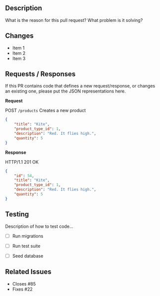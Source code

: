 ## Description 
What is the reason for this pull request? What problem is it solving?

## Changes

- Item 1
- Item 2
- Item 3

## Requests / Responses

If this PR contains code that defines a new request/response, or changes an existing one, please put the JSON representations here.

**Request**

POST `/products` Creates a new product

```json
{
    "title": "Kite",
    "product_type_id": 1,
    "description": "Red. It flies high.",
    "quantity": 5
}
```

**Response**

HTTP/1.1 201 OK

```json
{
    "id": 54,
    "title": "Kite",
    "product_type_id": 1,
    "description": "Red. It flies high.",
    "quantity": 5
}
```

## Testing

Description of how to test code...

- [ ] Run migrations
- [ ] Run test suite
- [ ] Seed database


## Related Issues

- Closes #85
- Fixes #22
